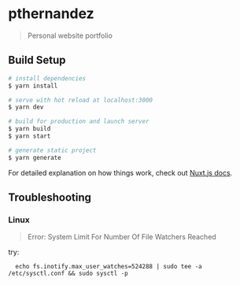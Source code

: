 # pthernandez

> Personal website portfolio

## Build Setup

```bash
# install dependencies
$ yarn install

# serve with hot reload at localhost:3000
$ yarn dev

# build for production and launch server
$ yarn build
$ yarn start

# generate static project
$ yarn generate
```

For detailed explanation on how things work, check out [Nuxt.js docs](https://nuxtjs.org).

## Troubleshooting

### Linux

> Error: System Limit For Number Of File Watchers Reached

try:

```
  echo fs.inotify.max_user_watches=524288 | sudo tee -a /etc/sysctl.conf && sudo sysctl -p
```
